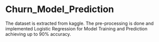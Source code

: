 # Churn_Model_Prediction
The dataset is extracted from kaggle. The pre-processing is done and implemented Logistic Regression for Model Training and Prediction achieving up to 90% accuracy.

